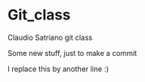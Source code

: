 # Git_class
Claudio Satriano git class

Some new stuff, just to make a commit



I replace this by another line :) 
